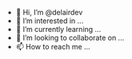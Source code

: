 - 👋 Hi, I’m @delairdev
- 👀 I’m interested in ...
- 🌱 I’m currently learning ...
- 💞️ I’m looking to collaborate on ...
- 📫 How to reach me ...

<!---
delairdev/delairdev is a ✨ special ✨ repository because its `README.md` (this file) appears on your GitHub profile.
You can click the Preview link to take a look at your changes.
--->
